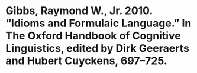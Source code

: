 # Gibbs, Raymond W., Jr. 2010. “Idioms and Formulaic Language.” In The Oxford Handbook of Cognitive Linguistics, edited by Dirk Geeraerts and Hubert Cuyckens, 697–725.

